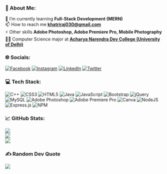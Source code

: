 ### 💫 About Me:
🌱 I’m currently learning <b>Full-Stack Development (MERN)</b><br>📫 How to reach me <b>khatriraj030@gmail.com</b><br>⚡ Other skills <b>Adobe Photoshop, Adobe Premiere Pro, Mobile Photography</b><br>👨‍🎓 Computer Science major at <b><a href="https://www.andcollege.du.ac.in/">Acharya Narendra Dev College (University of Delhi)</a></b>
### 🌐 Socials:
[![Facebook](https://img.shields.io/badge/Facebook-%231877F2.svg?logo=Facebook&logoColor=white)](https://facebook.com/khatrijiraj) [![Instagram](https://img.shields.io/badge/Instagram-%23E4405F.svg?logo=Instagram&logoColor=white)](https://instagram.com/khatrijiraj) [![LinkedIn](https://img.shields.io/badge/LinkedIn-%230077B5.svg?logo=linkedin&logoColor=white)](https://linkedin.com/in/khatrijiraj) [![Twitter](https://img.shields.io/badge/Twitter-%231DA1F2.svg?logo=Twitter&logoColor=white)](https://twitter.com/khatrijiraj) 
### 💻 Tech Stack:
![C++](https://img.shields.io/badge/c++-%2300599C.svg?style=flat&logo=c%2B%2B&logoColor=white) ![CSS3](https://img.shields.io/badge/css3-%231572B6.svg?style=flat&logo=css3&logoColor=white) ![HTML5](https://img.shields.io/badge/html5-%23E34F26.svg?style=flat&logo=html5&logoColor=white) ![Java](https://img.shields.io/badge/java-%23ED8B00.svg?style=flat&logo=java&logoColor=white) ![JavaScript](https://img.shields.io/badge/javascript-%23323330.svg?style=flat&logo=javascript&logoColor=%23F7DF1E) ![Bootstrap](https://img.shields.io/badge/bootstrap-%23563D7C.svg?style=flat&logo=bootstrap&logoColor=white) ![jQuery](https://img.shields.io/badge/jquery-%230769AD.svg?style=flat&logo=jquery&logoColor=white) ![MySQL](https://img.shields.io/badge/mysql-%2300f.svg?style=flat&logo=mysql&logoColor=white) ![Adobe Photoshop](https://img.shields.io/badge/adobephotoshop-%2331A8FF.svg?style=flat&logo=adobephotoshop&logoColor=white) ![Adobe Premiere Pro](https://img.shields.io/badge/Adobe%20Premiere%20Pro-9999FF.svg?style=flat&logo=Adobe%20Premiere%20Pro&logoColor=white) ![Canva](https://img.shields.io/badge/Canva-%2300C4CC.svg?style=flat&logo=Canva&logoColor=white) ![NodeJS](https://img.shields.io/badge/node.js-6DA55F?style=flat&logo=node.js&logoColor=white) ![Express.js](https://img.shields.io/badge/express.js-%23404d59.svg?style=flat&logo=express&logoColor=%2361DAFB) ![NPM](https://img.shields.io/badge/NPM-%23000000.svg?style=flat&logo=npm&logoColor=white)
### 📈 GitHub Stats:
![](https://github-readme-stats.vercel.app/api?username=khatrijiraj&theme=gruvbox&hide_border=false&include_all_commits=true&count_private=true)<br/>
![](https://github-readme-streak-stats.herokuapp.com/?user=khatrijiraj&theme=gruvbox&hide_border=false)<br/>
![](https://github-readme-stats.vercel.app/api/top-langs/?username=khatrijiraj&theme=gruvbox&hide_border=false&include_all_commits=true&count_private=true&layout=compact)
### ✍️ Random Dev Quote
![](https://quotes-github-readme.vercel.app/api?type=horizontal&theme=gruvbox)
